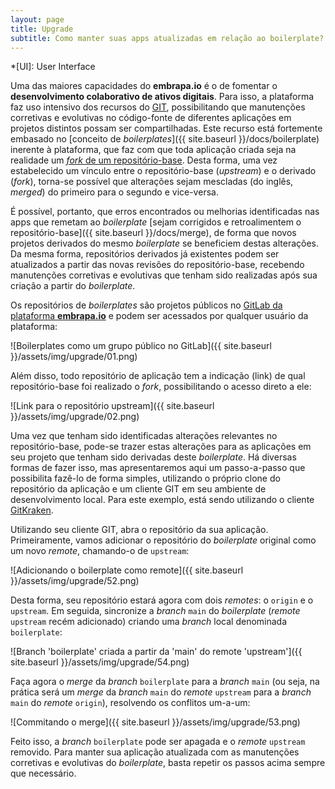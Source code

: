 ```yaml
---
layout: page
title: Upgrade
subtitle: Como manter suas apps atualizadas em relação ao boilerplate?
---
```


*[UI]: User Interface

Uma das maiores capacidades do **embrapa.io** é o de fomentar o **desenvolvimento colaborativo de ativos digitais**. Para isso, a plataforma faz uso intensivo dos recursos do [GIT](https://git-scm.com/), possibilitando que manutenções corretivas e evolutivas no código-fonte de diferentes aplicações em projetos distintos possam ser compartilhadas. Este recurso está fortemente embasado no [conceito de _boilerplates_]({{ site.baseurl }}/docs/boilerplate) inerente à plataforma, que faz com que toda aplicação criada seja na realidade um [_fork_ de um repositório-base](https://docs.gitlab.com/ee/user/project/repository/forking_workflow.html). Desta forma, uma vez estabelecido um vínculo entre o repositório-base (_upstream_) e o derivado (_fork_), torna-se possível que alterações sejam mescladas (do inglês, _merged_) do primeiro para o segundo e vice-versa.

É possível, portanto, que erros encontrados ou melhorias identificadas nas apps que remetam ao _boilerplate_ [sejam corrigidos e retroalimentem o repositório-base]({{ site.baseurl }}/docs/merge), de forma que novos projetos derivados do mesmo _boilerplate_ se beneficiem destas alterações. Da mesma forma, repositórios derivados já existentes podem ser atualizados a partir das novas revisões do repositório-base, recebendo manutenções corretivas e evolutivas que tenham sido realizadas após sua criação a partir do _boilerplate_.

Os repositórios de _boilerplates_ são projetos públicos no [GitLab da plataforma **embrapa.io**](https://git.embrapa.io) e podem ser acessados por qualquer usuário da plataforma:

![Boilerplates como um grupo público no GitLab]({{ site.baseurl }}/assets/img/upgrade/01.png)

Além disso, todo repositório de aplicação tem a indicação (link) de qual repositório-base foi realizado o _fork_, possibilitando o acesso direto a ele:

![Link para o repositório upstream]({{ site.baseurl }}/assets/img/upgrade/02.png)

Uma vez que tenham sido identificadas alterações relevantes no repositório-base, pode-se trazer estas alterações para as aplicações em seu projeto que tenham sido derivadas deste _boilerplate_. Há diversas formas de fazer isso, mas apresentaremos aqui um passo-a-passo que possibilita fazê-lo de forma simples, utilizando o próprio clone do repositório da aplicação e um cliente GIT em seu ambiente de desenvolvimento local. Para este exemplo, está sendo utilizando o cliente [GitKraken](https://www.gitkraken.com/).

Utilizando seu cliente GIT, abra o repositório da sua aplicação. Primeiramente, vamos adicionar o repositório do _boilerplate_ original como um novo _remote_, chamando-o de `upstream`:

![Adicionando o boilerplate como remote]({{ site.baseurl }}/assets/img/upgrade/52.png)

Desta forma, seu repositório estará agora com dois _remotes_: o `origin` e o `upstream`. Em seguida, sincronize a _branch_ `main` do _boilerplate_ (_remote_ `upstream` recém adicionado) criando uma _branch_ local denominada `boilerplate`:

![Branch 'boilerplate' criada a partir da 'main' do remote 'upstream']({{ site.baseurl }}/assets/img/upgrade/54.png)

Faça agora o _merge_ da _branch_ `boilerplate` para a _branch_ `main` (ou seja, na prática será um _merge_ da _branch_ `main` do _remote_ `upstream` para a _branch_ `main` do _remote_ `origin`), resolvendo os conflitos um-a-um:

![Commitando o merge]({{ site.baseurl }}/assets/img/upgrade/53.png)

Feito isso, a _branch_ `boilerplate` pode ser apagada e o _remote_ `upstream` removido. Para manter sua aplicação atualizada com as manutenções corretivas e evolutivas do _boilerplate_, basta repetir os passos acima sempre que necessário.

